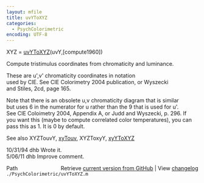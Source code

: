 ```yaml
---
layout: mfile
title: uvYToXYZ
categories:
  - PsychColorimetric
encoding: UTF-8
---
```


XYZ = [uvYToXYZ](/docs/uvYToXYZ)(uvY,[compute1960])  

Compute tristimulus coordinates from chromaticity and luminance.  

These are u',v' chromaticity coordinates in notation  
used by CIE.  See CIE Colorimetry 2004 publication, or Wyszecki  
and Stiles, 2cd, page 165.  

Note that there is an obsolete u,v chromaticity diagram that is similar  
but uses 6 in the numerator for u rather than the 9 that is used for u'.  
See CIE Coloimetry 2004, Appendix A, or Judd and Wyszecki, p. 296. If  
you want this (maybe to compute correlated color temperatures), you can  
pass this as 1.  It is 0 by default.  

See also XYZTouvY, [xyTouv](/docs/xyTouv), XYZToxyY, [xyYToXYZ](/docs/xyYToXYZ)  

10/31/94    dhb  Wrote it.  
5/06/11   dhb  Improve comment.  


<div class="code_header" style="text-align:right;">
  <span style="float:left;">Path&nbsp;&nbsp;</span> <span class="counter">Retrieve <a href=
  "https://raw.github.com/Psychtoolbox-3/Psychtoolbox-3/beta/./PsychColorimetric/uvYToXYZ.m">current version from GitHub</a> | View <a href=
  "https://github.com/Psychtoolbox-3/Psychtoolbox-3/commits/beta/./PsychColorimetric/uvYToXYZ.m">changelog</a></span>
</div>
<div class="code">
  <code>./PsychColorimetric/uvYToXYZ.m</code>
</div>
